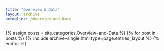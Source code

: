 ```yaml
---
title: "Overview & Data"
layout: archive
permalink: /Overview-and-Data
---
```



{% assign posts = site.categories.Overview-and-Data %}
{% for post in posts %} {% include archive-single.html type=page.entries_layout %} {% endfor %}